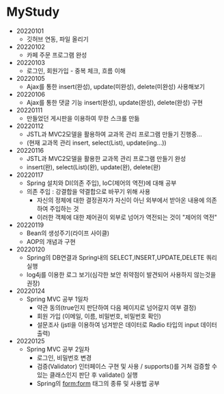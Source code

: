 # MyStudy
* 20220101
    * 깃허브 연동, 파일 올리기
* 20220102
    * 카페 주문 프로그램 완성
* 20220103
    * 로그인, 회원가입 - 중복 체크, 흐름 이해
* 20220105
    * Ajax를 통한 insert(완성), update(미완성), delete(미완성) 사용해보기
* 20220106
    * Ajax를 통한 댓글 기능 insert(완성), update(완성), delete(완성) 구현
* 20220111
    * 만들었던 게시판을 이용하여 무한 스크롤 만듦
* 20220112
    * JSTL과 MVC2모델을 활용하여 교과목 관리 프로그램 만들기 진행중...
    * (현재 교과목 관리 insert, select(List), update(ing...))
* 20220116
    * JSTL과 MVC2모델을 활용한 교과목 관리 프로그램 만들기 완성
    * insert(완), select(List)(완), update(완), delete(완)
* 20220117
    * Spring 설치와 DI(의존 주입), IoC(제어의 역전)에 대해 공부
    * 의존 주입 : 강결합을 약결합으로 바꾸기 위해 사용
        * 자신의 정체에 대한 결정권자가 자신이 아닌 외부에서 받아온 내용에 의존하여 주입하는 것
        * 이러한 객체에 대한 제어권이 외부로 넘어가 역전되는 것이 "제어의 역전"
* 20220119
    * Bean의 생성주기(라이프 사이클)
    * AOP의 개념과 구현
* 20220120
    * Spring의 DB연결과 Spring내의 SELECT,INSERT,UPDATE,DELETE 쿼리 실행
    * log4j를 이용한 로그 보기(심각한 보안 취약점이 발견되어 사용하지 않는것을 권장)
* 20220124
    * Spring MVC 공부 1일차
        * 약관 동의(true인지 판단하여 다음 페이지로 넘어갈지 여부 결정)
        * 회원 가입 (이메일, 이름, 비밀번호, 비밀번호 확인)
        * 설문조사 (jstl을 이용하여 넘겨받은 데이터로 Radio 타입의 input 데이터 출력)
* 20220125
    * Spring MVC 공부 2일차
        * 로그인, 비밀번호 변경
        * 검증(Validator) 인터페이스 구현 및 사용 / supports()를 거쳐 검증할 수 있는 클래스인지 판단 후 validate() 실행
        * Spring의 <form:form> 태그의 종류 및 사용법 공부